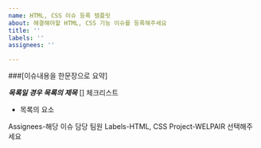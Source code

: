 ```yaml
---
name: HTML, CSS 이슈 등록 템플릿
about: 해결해야할 HTML, CSS 기능 이슈를 등록해주세요
title: ''
labels: ''
assignees: ''

---
```


###[이슈내용을 한문장으로 요약]

***목록일 경우 목록의 제목***
[] 체크리스트
- 목록의 요소

Assignees-해당 이슈 담당 팀원
Labels-HTML, CSS
Project-WELPAIR
선택해주세요

